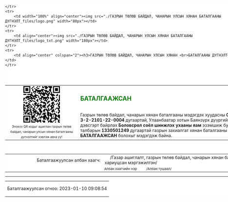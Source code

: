 <div style="width:800px; margin:0 auto; background-color: white;">
<table width="100%" style="width:100%" border="0">
    <tbody><tr>
 
    </tr>
    <tr>
        <td width="100%" align="center"><img src="./ГАЗРЫН ТӨЛӨВ БАЙДАЛ, ЧАНАРЫН УЛСЫН ХЯНАН БАТАЛГААНЫ ДҮГНЭЛТ_files/logo.png" width="80px"></td>
    </tr>
    <tr>
        <td align="center"><img src="./ГАЗРЫН ТӨЛӨВ БАЙДАЛ, ЧАНАРЫН УЛСЫН ХЯНАН БАТАЛГААНЫ ДҮГНЭЛТ_files/logo_txt.png" width="180px"></td>
    </tr>
    <tr>
        <td align="center" colspan="2"><h3>ГАЗРЫН ТӨЛӨВ БАЙДАЛ, ЧАНАРЫН УЛСЫН ХЯНАН <br>БАТАЛГААНЫ ДҮГНЭЛТ</h3></td>
    </tr>
</tbody></table>
<br>

<table width="100%" style="width:100%" id="table1">
    <tbody><tr>
        <td align="center" width="30%"><img src="./ГАЗРЫН ТӨЛӨВ БАЙДАЛ, ЧАНАРЫН УЛСЫН ХЯНАН БАТАЛГААНЫ ДҮГНЭЛТ_files/download.png" alt="qr_code" height="120" width="120"><br><label for="" style="font-size: 10px;">Энэхүү QR кодыг ашиглан газрын төлөв байдал, чанарын улсын хянан баталгааны дүгнэлтийг хэвлэж авна уу!</label></td>
        <td width="70%">
                                <label style="font-size: 13px;color:green"><h2>БАТАЛГААЖСАН</h2> </label> 
                <br>
                Газрын төлөв байдал, чанарын хянан баталгааны мэдэгдэх хуудасны <b>01110-3-2-2101-22-0004</b> дугаартай, Улаанбаатар хотын Баянзүрх дүүргийн нутаг дэвсгэрт байрлах  <b>Боловсрол соёл шинжлэх ухааны яам</b> эзэмшиж буй нэгж талбарын  <b>1330501249</b> дугаартай газрын захиалгат хянан баталгааны дүгнэлт <b>БАТАЛГААЖСАН</b> болохыг мэдэгдэж байна. 
                        </td>
    </tr>
    
</tbody></table>
<br>
<table width="100%">
    <tbody><tr>
        <td align="right" width="40%">Баталгаажуулсан албан хаагч:</td>
        <td align="left" width="60%">   /Газар ашиглалт, газрын төлөв байдал, чанарын хянан баталгаа хариуцсан мэргэжилтэн/</td>
    </tr>
    <tr>
        <td align="center" width="40%"></td>
        <td align="left" width="60%" style="font-size: 11px">Албан хаагчийн нэр     /Албан тушаал/</td>
    </tr>
</tbody></table>
<hr>
<table width="100%">
    <tbody><tr>
        <td align="center" width="100%">
            <p>Баталгаажуулсан огноо: 2023-01-10 09:08:54</p>
        </td>
    </tr>
</tbody></table>
</div>
